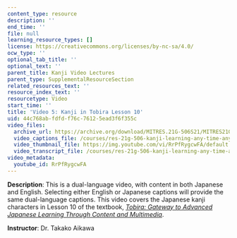 ```yaml
---
content_type: resource
description: ''
end_time: ''
file: null
learning_resource_types: []
license: https://creativecommons.org/licenses/by-nc-sa/4.0/
ocw_type: ''
optional_tab_title: ''
optional_text: ''
parent_title: Kanji Video Lectures
parent_type: SupplementalResourceSection
related_resources_text: ''
resource_index_text: ''
resourcetype: Video
start_time: ''
title: 'Video 5: Kanji in Tobira Lesson 10'
uid: 44c768ab-fdfd-f76c-7612-5ead3f6f355c
video_files:
  archive_url: https://archive.org/download/MITRES.21G-506S21/MITRES21G-506S21_Kanji_10_1080p.mp4
  video_captions_file: /courses/res-21g-506-kanji-learning-any-time-any-place-for-japanese-vi-spring-2021/b3a52eef49fb5b619dbb5fb41a394151_RrPfRygcwFA.vtt
  video_thumbnail_file: https://img.youtube.com/vi/RrPfRygcwFA/default.jpg
  video_transcript_file: /courses/res-21g-506-kanji-learning-any-time-any-place-for-japanese-vi-spring-2021/b23d8c69a7090663a336f973e52417b2_RrPfRygcwFA.pdf
video_metadata:
  youtube_id: RrPfRygcwFA
---
```


**Description**: This is a dual-language video, with content in both Japanese and English. Selecting either English or Japanese captions will provide the same dual-language captions. This video covers the Japanese kanji characters in Lesson 10 of the textbook, _[Tobira: Gateway to Advanced Japanese Learning Through Content and Multimedia](https://tobiraweb.9640.jp/)_.

**Instructor**: Dr. Takako Aikawa

